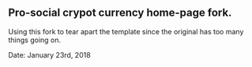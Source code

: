 ## Pro-social crypot currency home-page fork.

Using this fork to tear apart the template since the original has too many things going on.

Date: January 23rd, 2018